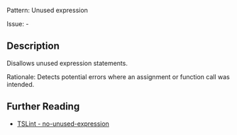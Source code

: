 Pattern: Unused expression

Issue: -

## Description

Disallows unused expression statements.  
  
Rationale: Detects potential errors where an assignment or function call was intended.

## Further Reading

* [TSLint - no-unused-expression](https://palantir.github.io/tslint/rules/no-unused-expression)